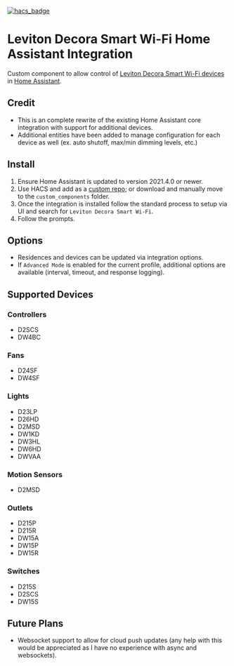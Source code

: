 [![hacs_badge](https://img.shields.io/badge/HACS-Custom-41BDF5.svg?style=for-the-badge)](https://github.com/hacs/integration)
# Leviton Decora Smart Wi-Fi Home Assistant Integration
Custom component to allow control of [Leviton Decora Smart Wi-Fi devices](https://www.leviton.com/en/products/brands/decora-smart) in [Home Assistant](https://home-assistant.io).

## Credit
- This is an complete rewrite of the existing Home Assistant core integration with support for additional devices.
- Additional entities have been added to manage configuration for each device as well (ex. auto shutoff, max/min dimming levels, etc.)

## Install
1. Ensure Home Assistant is updated to version 2021.4.0 or newer.
2. Use HACS and add as a [custom repo](https://hacs.xyz/docs/faq/custom_repositories); or download and manually move to the `custom_components` folder.
3. Once the integration is installed follow the standard process to setup via UI and search for `Leviton Decora Smart Wi-Fi`.
4. Follow the prompts.

## Options
- Residences and devices can be updated via integration options.
- If `Advanced Mode` is enabled for the current profile, additional options are available (interval, timeout, and response logging).

## Supported Devices
### Controllers
- D2SCS
- DW4BC
### Fans
- D24SF
- DW4SF
### Lights
- D23LP
- D26HD
- D2MSD
- DW1KD
- DW3HL
- DW6HD
- DWVAA
### Motion Sensors
- D2MSD
### Outlets
- D215P
- D215R
- DW15A
- DW15P
- DW15R
### Switches
- D215S
- D2SCS
- DW15S

## Future Plans
- Websocket support to allow for cloud push updates (any help with this would be appreciated as I have no experience with async and websockets).
